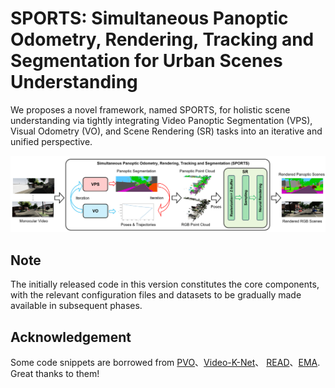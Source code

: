 # SPORTS: Simultaneous Panoptic Odometry, Rendering, Tracking and Segmentation for Urban Scenes Understanding
We proposes a novel framework, named SPORTS, for holistic scene understanding via tightly integrating Video Panoptic Segmentation (VPS), Visual Odometry
(VO), and Scene Rendering (SR) tasks into an iterative and unified perspective.

<p align="center">
   <img src="fig1.png" width=800>
</p>

## Note

The initially released code in this version constitutes the core components, with the relevant configuration files and datasets to be gradually made available in subsequent phases.

## Acknowledgement

Some code snippets are borrowed from [PVO](https://github.com/zju3dv/PVO)、[Video-K-Net](https://github.com/lxtGH/Video-K-Net)、 [READ](https://github.com/JOP-Lee/READ)、[EMA](https://github.com/YOLOonMe/EMA-attention-module). Great thanks to them!
